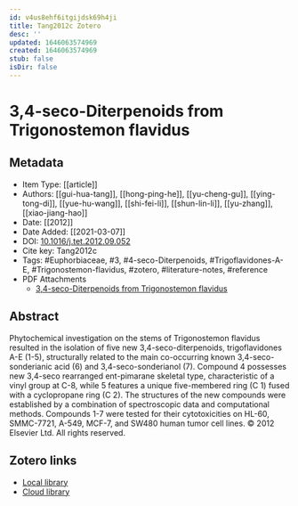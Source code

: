 ```yaml
---
id: v4us8ehf6itgijdsk69h4ji
title: Tang2012c Zotero
desc: ''
updated: 1646063574969
created: 1646063574969
stub: false
isDir: false
---
```

# 3,4-seco-Diterpenoids from Trigonostemon flavidus

## Metadata

* Item Type: [[article]]
* Authors: [[gui-hua-tang]], [[hong-ping-he]], [[yu-cheng-gu]], [[ying-tong-di]], [[yue-hu-wang]], [[shi-fei-li]], [[shun-lin-li]], [[yu-zhang]], [[xiao-jiang-hao]]
* Date: [[2012]]
* Date Added: [[2021-03-07]]
* DOI: [10.1016/j.tet.2012.09.052](https://doi.org/10.1016/j.tet.2012.09.052)
* Cite key: Tang2012c
* Tags: #Euphorbiaceae, #3, #4-seco-Diterpenoids, #Trigoflavidones-A-E, #Trigonostemon-flavidus, #zotero, #literature-notes, #reference
* PDF Attachments
	- [3,4-seco-Diterpenoids from Trigonostemon flavidus](zotero://open-pdf/library/items/BI5U9W8L)

## Abstract

Phytochemical investigation on the stems of Trigonostemon flavidus resulted in the isolation of five new 3,4-seco-diterpenoids, trigoflavidones A-E (1-5), structurally related to the main co-occurring known 3,4-seco-sonderianic acid (6) and 3,4-seco-sonderianol (7). Compound 4 possesses new 3,4-seco rearranged ent-pimarane skeletal type, characteristic of a vinyl group at C-8, while 5 features a unique five-membered ring (C 1) fused with a cyclopropane ring (C 2). The structures of the new compounds were established by a combination of spectroscopic data and computational methods. Compounds 1-7 were tested for their cytotoxicities on HL-60, SMMC-7721, A-549, MCF-7, and SW480 human tumor cell lines. © 2012 Elsevier Ltd. All rights reserved.


##  Zotero links
* [Local library](zotero://select/items/1_LXQK7UVV)
* [Cloud library](http://zotero.org/users/7593438/items/LXQK7UVV)

